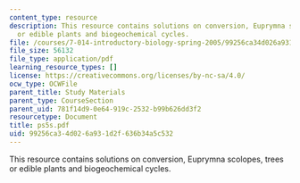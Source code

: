 ```yaml
---
content_type: resource
description: This resource contains solutions on conversion, Euprymna scolopes, trees
  or edible plants and biogeochemical cycles.
file: /courses/7-014-introductory-biology-spring-2005/99256ca34d026a931d2f636b34a5c532_ps5s.pdf
file_size: 56132
file_type: application/pdf
learning_resource_types: []
license: https://creativecommons.org/licenses/by-nc-sa/4.0/
ocw_type: OCWFile
parent_title: Study Materials
parent_type: CourseSection
parent_uid: 781f14d9-0e64-919c-2532-b99b626dd3f2
resourcetype: Document
title: ps5s.pdf
uid: 99256ca3-4d02-6a93-1d2f-636b34a5c532
---
```

This resource contains solutions on conversion, Euprymna scolopes, trees or edible plants and biogeochemical cycles.